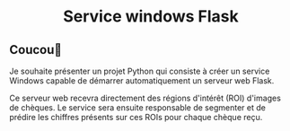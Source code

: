 # <p align="center">Service windows Flask</p>

## Coucou👋

Je souhaite présenter un projet Python qui consiste à créer un service Windows capable de démarrer automatiquement un serveur web Flask.

 Ce serveur web recevra directement des régions d'intérêt (ROI) d'images de chèques. Le service sera ensuite responsable de segmenter et de prédire les chiffres présents sur ces ROIs pour chaque chèque reçu.
